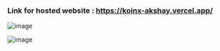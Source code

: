 
### Link for hosted website : https://koinx-akshay.vercel.app/

![image](https://github.com/user-attachments/assets/621aacaa-479f-48a1-8b12-d34ac86962ab)

![image](https://github.com/user-attachments/assets/6737e08e-dbf4-4824-b92a-753e6cbf2351)
